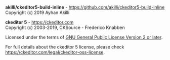 **akilli/ckeditor5-build-inline** - https://github.com/akilli/ckeditor5-build-inline<br>
Copyright (c) 2019 Ayhan Akilli

**ckeditor 5** - https://ckeditor.com<br>
Copyright (c) 2003-2019, CKSource - Frederico Knabben

Licensed under the terms of [GNU General Public License Version 2 or later](http://www.gnu.org/licenses/gpl.html).

For full details about the ckeditor 5 license, please check https://ckeditor.com/legal/ckeditor-oss-license.
